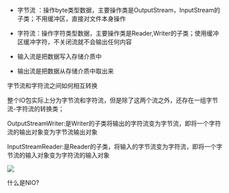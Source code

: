 - 字节流 ：操作byte类型数据，主要操作类是OutputStream，InputStream的子类；不用缓冲区，直接对文件本身操作
- 字符流：操作字符类型数据，主要操作类是Reader,Writer的子类；使用缓冲区缓冲字符，不关闭流就不会输出任何内容



- 输入流是把数据写入存储介质中
- 输出流是把数据从存储介质中取出来



字节流和字符流之间如何相互转换

整个IO包实际上分为字节流和字符流，但是除了这两个流之外，还存在一组字节流-字符流的转换类；

OutputStreamWriter:是Writer的子类将输出的字符流变为字节流，即将一个字符流的输出对象变为字节流输出对象

InputStreamReader:是Reader的子类，将输入的字节流变为字符流，即将一个字节流的输入对象变为字符流的输入对象

![](http://www.wailian.work/images/2018/08/14/3dd9241d7fd3109c.png)

什么是NIO?

